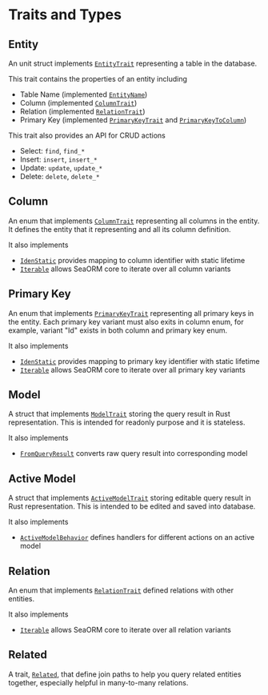 # Traits and Types

## Entity

An unit struct implements [`EntityTrait`](#) representing a table in the database.

This trait contains the properties of an entity including
- Table Name (implemented [`EntityName`](#))
- Column (implemented [`ColumnTrait`](#))
- Relation (implemented [`RelationTrait`](#))
- Primary Key (implemented [`PrimaryKeyTrait`](#) and [`PrimaryKeyToColumn`](#))

This trait also provides an API for CRUD actions
- Select: `find`, `find_*`
- Insert: `insert`, `insert_*`
- Update: `update`, `update_*`
- Delete: `delete`, `delete_*`

## Column

An enum that implements [`ColumnTrait`](#) representing all columns in the entity. It defines the entity that it representing and all its column definition.

It also implements
- [`IdenStatic`](#) provides mapping to column identifier with static lifetime
- [`Iterable`](#) allows SeaORM core to iterate over all column variants

## Primary Key

An enum that implements [`PrimaryKeyTrait`](#) representing all primary keys in the entity. Each primary key variant must also exits in column enum, for example, variant "Id" exists in both column and primary key enum.

It also implements
- [`IdenStatic`](#) provides mapping to primary key identifier with static lifetime
- [`Iterable`](#) allows SeaORM core to iterate over all primary key variants

## Model

A struct that implements [`ModelTrait`](#) storing the query result in Rust representation. This is intended for readonly purpose and it is stateless.

It also implements
- [`FromQueryResult`](#) converts raw query result into corresponding model

## Active Model

A struct that implements [`ActiveModelTrait`](#) storing editable query result in Rust representation. This is intended to be edited and saved into database.

It also implements
- [`ActiveModelBehavior`](#) defines handlers for different actions on an active model

## Relation

An enum that implements [`RelationTrait`](#) defined relations with other entities.

It also implements
- [`Iterable`](#) allows SeaORM core to iterate over all relation variants

## Related

A trait, [`Related`](#), that define join paths to help you query related entities together, especially helpful in many-to-many relations.
